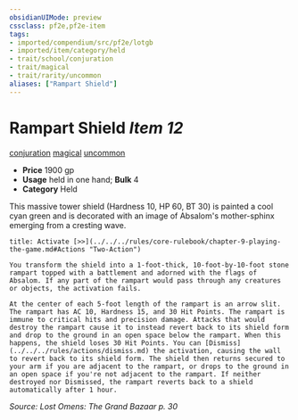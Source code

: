 ```yaml
---
obsidianUIMode: preview
cssclass: pf2e,pf2e-item
tags:
- imported/compendium/src/pf2e/lotgb
- imported/item/category/held
- trait/school/conjuration
- trait/magical
- trait/rarity/uncommon
aliases: ["Rampart Shield"]
---
```

# Rampart Shield *Item 12*  
[conjuration](conjuration.md)  [magical](magical.md)  [uncommon](uncommon.md)  

- **Price** 1900 gp
- **Usage** held in one hand; **Bulk** 4
- **Category** Held

This massive tower shield (Hardness 10, HP 60, BT 30) is painted a cool cyan green and is decorated with an image of Absalom's mother-sphinx emerging from a cresting wave.

```ad-embed-ability
title: Activate [>>](../../../rules/core-rulebook/chapter-9-playing-the-game.md#Actions "Two-Action")

You transform the shield into a 1-foot-thick, 10-foot-by-10-foot stone rampart topped with a battlement and adorned with the flags of Absalom. If any part of the rampart would pass through any creatures or objects, the activation fails.

At the center of each 5-foot length of the rampart is an arrow slit. The rampart has AC 10, Hardness 15, and 30 Hit Points. The rampart is immune to critical hits and precision damage. Attacks that would destroy the rampart cause it to instead revert back to its shield form and drop to the ground in an open space below the rampart. When this happens, the shield loses 30 Hit Points. You can [Dismiss](../../../rules/actions/dismiss.md) the activation, causing the wall to revert back to its shield form. The shield then returns secured to your arm if you are adjacent to the rampart, or drops to the ground in an open space if you're not adjacent to the rampart. If neither destroyed nor Dismissed, the rampart reverts back to a shield automatically after 1 hour.
```

*Source: Lost Omens: The Grand Bazaar p. 30*
